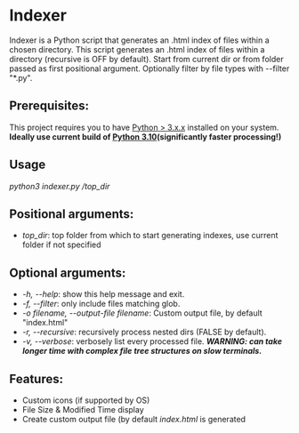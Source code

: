 # Indexer
Indexer is a Python script that generates an .html index of files within a chosen directory. This script generates an .html index of files within a directory (recursive is OFF by default). Start from current dir or from folder passed as first positional argument. Optionally filter by file types with --filter "*.py".

## Prerequisites:
This project requires you to have [Python > 3.x.x](https://www.python.org/downloads/) installed on your system. **Ideally use current build of [Python 3.10](https://www.python.org/downloads/release/python-3100/)(significantly faster processing!)**

## Usage
*python3 indexer.py /top_dir*

## Positional arguments:
* *top_dir*: top folder from which to start generating indexes, use current folder if not specified

## Optional arguments:
* *-h, --help*: show this help message and exit.
* *-f, --filter*: only include files matching glob.
* *-o filename, --output-file filename*: Custom output file, by default "index.html"
* *-r, --recursive*: recursively process nested dirs (FALSE by default).
* *-v, --verbose*: verbosely list every processed file. ***WARNING: can take longer time with complex file tree structures on slow terminals.***

## Features:
* Custom icons (if supported by OS)  
* File Size & Modified Time display 
* Create custom output file (by default *index.html* is generated
